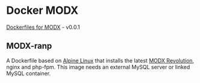 # Docker MODX
[Dockerfiles for MODX](https://github.com/krismas/docker-modx) - v0.0.1

## MODX-ranp

A Dockerfile based on [Alpine Linux](gliderlabs/docker-alpine) that installs the latest [MODX Revolution](https://github.com/modxcms/revolution), nginx and php-fpm. This image needs an external MySQL server or linked MySQL container.
